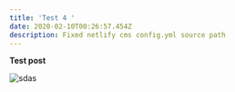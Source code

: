 ```yaml
---
title: 'Test 4 '
date: 2020-02-10T00:26:57.454Z
description: Fixed netlify cms config.yml source path
---
```

**Test post**



![sdas](/img/qae37rg0cvg21.jpg "aasa")
